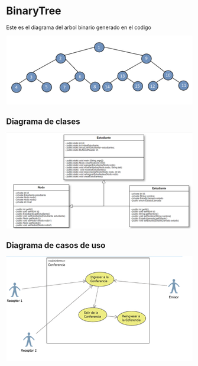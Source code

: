 # BinaryTree

Este es el diagrama del arbol binario generado en el codigo

![alt text](https://github.com/JosueGramajo/BinaryTree/blob/master/Diagrama/binary_tree.png)

## Diagrama de clases
![alt text](https://github.com/JosueGramajo/BinaryTree/blob/master/Diagrama/Diagrama%20de%20clases.png)


## Diagrama de casos de uso
![alt text](https://github.com/JosueGramajo/BinaryTree/blob/master/Diagrama/Diagrama%20casos%20de%20uso.png)
